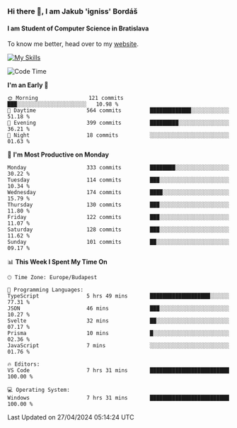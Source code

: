 ### Hi there 👋, I am Jakub 'igniss' Bordáš

#### I am Student of Computer Science in Bratislava
To know me better, head over to my [website](https://bordas.sk).

[![My Skills](https://skillicons.dev/icons?i=js,html,css,figma,svelte,java,kotlin,python,postgresql,typescript,nest,nodejs)](https://bordas.sk)


<!--START_SECTION:waka-->
![Code Time](http://img.shields.io/badge/Code%20Time-1%2C475%20hrs%2043%20mins-blue)

**I'm an Early 🐤** 

```text
🌞 Morning                121 commits         ███░░░░░░░░░░░░░░░░░░░░░░   10.98 % 
🌆 Daytime                564 commits         █████████████░░░░░░░░░░░░   51.18 % 
🌃 Evening                399 commits         █████████░░░░░░░░░░░░░░░░   36.21 % 
🌙 Night                  18 commits          ░░░░░░░░░░░░░░░░░░░░░░░░░   01.63 % 
```
📅 **I'm Most Productive on Monday** 

```text
Monday                   333 commits         ████████░░░░░░░░░░░░░░░░░   30.22 % 
Tuesday                  114 commits         ███░░░░░░░░░░░░░░░░░░░░░░   10.34 % 
Wednesday                174 commits         ████░░░░░░░░░░░░░░░░░░░░░   15.79 % 
Thursday                 130 commits         ███░░░░░░░░░░░░░░░░░░░░░░   11.80 % 
Friday                   122 commits         ███░░░░░░░░░░░░░░░░░░░░░░   11.07 % 
Saturday                 128 commits         ███░░░░░░░░░░░░░░░░░░░░░░   11.62 % 
Sunday                   101 commits         ██░░░░░░░░░░░░░░░░░░░░░░░   09.17 % 
```


📊 **This Week I Spent My Time On** 

```text
🕑︎ Time Zone: Europe/Budapest

💬 Programming Languages: 
TypeScript               5 hrs 49 mins       ███████████████████░░░░░░   77.31 % 
JSON                     46 mins             ███░░░░░░░░░░░░░░░░░░░░░░   10.27 % 
Svelte                   32 mins             ██░░░░░░░░░░░░░░░░░░░░░░░   07.17 % 
Prisma                   10 mins             █░░░░░░░░░░░░░░░░░░░░░░░░   02.36 % 
JavaScript               7 mins              ░░░░░░░░░░░░░░░░░░░░░░░░░   01.76 % 

🔥 Editors: 
VS Code                  7 hrs 31 mins       █████████████████████████   100.00 % 

💻 Operating System: 
Windows                  7 hrs 31 mins       █████████████████████████   100.00 % 
```


 Last Updated on 27/04/2024 05:14:24 UTC
<!--END_SECTION:waka-->
